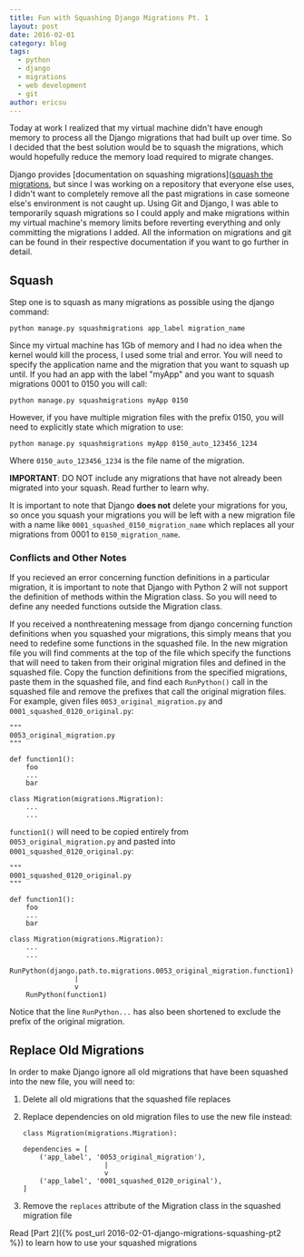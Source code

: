 ```yaml
---
title: Fun with Squashing Django Migrations Pt. 1
layout: post
date: 2016-02-01
category: blog
tags:
  - python
  - django
  - migrations
  - web development
  - git
author: ericsu
---
```


Today at work I realized that my virtual machine didn't have enough memory to process all the Django migrations that
had built up over time. So I decided that the best solution
would be to squash the migrations, which would hopefully reduce the memory load required to migrate changes.

Django provides [documentation on squashing migrations]([squash the migrations](https://docs.djangoproject.com/en/1.9/topics/migrations/#squashing-migrations),
but since I was working on a repository that everyone else uses, I didn't want to completely remove
all the past migrations in case someone else's environment is not caught up. Using Git and Django,
I was able to temporarily squash migrations so I could apply and make migrations within my virtual
machine's memory limits before reverting everything and only committing the migrations I added. All
the information on migrations and git can be found in their respective documentation if you want to
go further in detail.

## Squash

Step one is to squash as many migrations as possible using the django command:

`python manage.py squashmigrations app_label migration_name`

Since my virtual machine has 1Gb of memory and I had no idea when the kernel would kill
the process, I used some trial and error. You will need to specify the application name and the
migration that you want to squash up until. If you had an app with the label "myApp" and you want
to squash migrations 0001 to 0150 you will call:

`python manage.py squashmigrations myApp 0150`

However, if you have multiple migration files with the prefix 0150, you will need to explicitly state
which migration to use:

`python manage.py squashmigrations myApp 0150_auto_123456_1234`

Where `0150_auto_123456_1234` is the file name of the migration.

**IMPORTANT**: DO NOT include any migrations that have not already been migrated into your squash. Read further to learn why.

It is important to note that Django **does not** delete your migrations for you, so once you squash
your migrations you will be left with a new migration file with a name like `0001_squashed_0150_migration_name`
which replaces all your migrations from 0001 to `0150_migration_name`.

### Conflicts and Other Notes

If you recieved an error concerning function definitions in a particular migration, it is important to note
that Django with Python 2 will not support the definition of methods within the Migration class. So you will
need to define any needed functions outside the Migration class.

If you received a nonthreatening message from django concerning function definitions when you squashed your migrations,
this simply means that you need to redefine some functions in the squashed file.
In the new migration file you will find comments at the top of the file which specify the functions
that will need to taken from their original migration files and defined in the squashed file.
Copy the function definitions from the specified migrations, paste them in the squashed file,
and find each `RunPython()` call in the squashed file and remove the prefixes that
call the original migration files. For example, given files `0053_original_migration.py` and
`0001_squashed_0120_original.py`:

    """
    0053_original_migration.py
    """

    def function1():
        foo
        ...
        bar

    class Migration(migrations.Migration):
        ...
        ...

`function1()` will need to be copied entirely from `0053_original_migration.py` and
pasted into `0001_squashed_0120_original.py`:

    """
    0001_squashed_0120_original.py
    """

    def function1():
        foo
        ...
        bar

    class Migration(migrations.Migration):
        ...
        ...
        RunPython(django.path.to.migrations.0053_original_migration.function1)
                    |
                    v
        RunPython(function1)

Notice that the line `RunPython...` has also been shortened to exclude the prefix of the original migration.

## Replace Old Migrations

In order to make Django ignore all old migrations that have been squashed into the new file, you will
need to:

1.  Delete all old migrations that the squashed file replaces
2.  Replace dependencies on old migration files to use the new file instead:

        class Migration(migrations.Migration):

        dependencies = [
            ('app_label', '0053_original_migration'),
                            |
                            v
            ('app_label', '0001_squashed_0120_original'),
        ]

3.  Remove the `replaces` attribute of the Migration class in the squashed migration file

Read [Part 2]({% post_url 2016-02-01-django-migrations-squashing-pt2 %}) to learn how to use your squashed migrations
